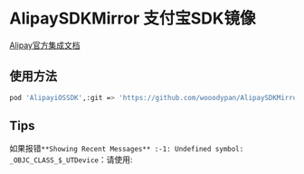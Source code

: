 # AlipaySDKMirror 支付宝SDK镜像

[Alipay官方集成文档](https://docs.open.alipay.com/204/105295/)


## 使用方法
``` sh
pod 'AlipayiOSSDK',:git => 'https://github.com/wooodypan/AlipaySDKMirror.git'
```



## Tips

如果报错`**Showing Recent Messages** :-1: Undefined symbol: _OBJC_CLASS_$_UTDevice`：请使用:
